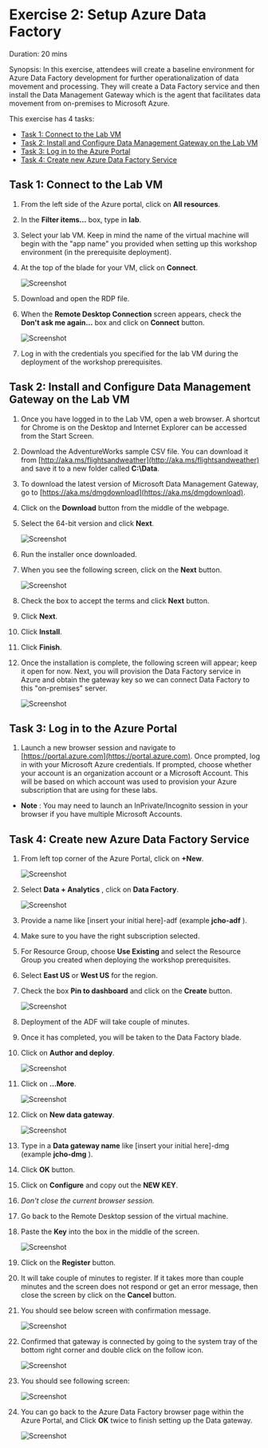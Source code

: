 # Exercise 2: Setup Azure Data Factory

Duration: 20 mins

Synopsis: In this exercise, attendees will create a baseline environment for Azure Data Factory development for further operationalization of data movement and processing. They will create a Data Factory service and then install the Data Management Gateway which is the agent that facilitates data movement from on-premises to Microsoft Azure.

This exercise has 4 tasks:

* [Task 1: Connect to the Lab VM](#task-1-connect-to-the-lab-vm)
* [Task 2: Install and Configure Data Management Gateway on the Lab VM](#task-2-install-and-configure-data-management-gateway-on-the-lab-vm)
* [Task 3: Log in to the Azure Portal](#task-3-log-in-to-the-azure-portal)
* [Task 4: Create new Azure Data Factory Service](#task-4-create-new-azure-data-factory-service)

## Task 1: Connect to the Lab VM

1. From the left side of the Azure portal, click on **All resources**.
2. In the **Filter items...** box, type in **lab**.
3. Select your lab VM. Keep in mind the name of the virtual machine will begin with the "app name" you provided when setting up this workshop environment (in the prerequisite deployment).
2. At the top of the blade for your VM, click on **Connect**.

    ![Screenshot](images/connect_to_the_lab_vm_1.png)

3. Download and open the RDP file.
1. When the **Remote Desktop Connection** screen appears, check the **Don't ask me again...** box and click on **Connect** button.

    ![Screenshot](images/ex02_connect_to_the_lab_vm_2.png)

1. Log in with the credentials you specified for the lab VM during the deployment of the workshop prerequisites.

## Task 2: Install and Configure Data Management Gateway on the Lab VM

1. Once you have logged in to the Lab VM, open a web browser. A shortcut for Chrome is on the Desktop and Internet Explorer can be accessed from the Start Screen.
2. Download the AdventureWorks sample CSV file. You can download it from [http://aka.ms/flightsandweather](http://aka.ms/flightsandweather) and save it to a new folder called **C:\Data**.
3. To download the latest version of Microsoft Data Management Gateway, go to [https://aka.ms/dmgdownload](https://aka.ms/dmgdownload).
4. Click on the **Download** button from the middle of the webpage.
5. Select the 64-bit version and click **Next**.

    ![Screenshot](images/ex02_install_and_configure_data_management_gateway_on_the_lab_vm_0.png)

1. Run the installer once downloaded.
2. When you see the following screen, click on the **Next** button.

    ![Screenshot](images/ex02_install_and_configure_data_management_gateway_on_the_lab_vm_1.png)

1. Check the box to accept the terms and click **Next** button.
2. Click **Next**.
3. Click **Install**.
4. Click **Finish**.
5. Once the installation is complete, the following screen will appear; keep it open for now. Next, you will provision the Data Factory service in Azure and obtain the gateway key so we can connect Data Factory to this &quot;on-premises&quot; server.

    ![Screenshot](images/ex02_install_and_configure_data_management_gateway_on_the_lab_vm_2.png)

## Task 3: Log in to the Azure Portal

1. Launch a new browser session and navigate to [https://portal.azure.com](https://portal.azure.com). Once prompted, log in with your Microsoft Azure credentials. If prompted, choose whether your account is an organization account or a Microsoft Account.  This will be based on which account was used to provision your Azure subscription that are using for these labs.
  - **Note** : You may need to launch an InPrivate/Incognito session in your browser if you have multiple Microsoft Accounts.

## Task 4: Create new Azure Data Factory Service

1. From left top corner of the Azure Portal, click on **+New**.

    ![Screenshot](images/ex02_create_new_azure_data_factory_service_0.png)

1. Select **Data + Analytics** , click on **Data Factory**.

    ![Screenshot](images/ex02_create_new_azure_data_factory_service_1.png)

1. Provide a name like [insert your initial here]-adf (example **jcho-adf** ).
2. Make sure to you have the right subscription selected.
3. For Resource Group, choose **Use Existing** and select the Resource Group you created when deploying the workshop prerequisites.
4. Select **East US** or **West US** for the region.
5. Check the box **Pin to dashboard** and click on the **Create** button.

    ![Screenshot](images/ex02_create_new_azure_data_factory_service_2.png)

1. Deployment of the ADF will take couple of minutes.
2. Once it has completed, you will be taken to the Data Factory blade.
3. Click on **Author and deploy**.

    ![Screenshot](images/ex02_create_new_azure_data_factory_service_3.png)

1. Click on **…More**.

    ![Screenshot](images/ex02_create_new_azure_data_factory_service_4.png)

1. Click on **New data gateway**.

    ![Screenshot](images/ex02_create_new_azure_data_factory_service_5.png)

1. Type in a **Data gateway name** like [insert your initial here]-dmg (example **jcho-dmg** ).
2. Click **OK** button.
3. Click on **Configure** and copy out the **NEW KEY**.
4. _Don&#39;t close the current browser session._
5. Go back to the Remote Desktop session of the virtual machine.
6. Paste the **Key** into the box in the middle of the screen.

    ![Screenshot](images/ex02_create_new_azure_data_factory_service_6.png)

1. Click on the **Register** button.
2. It will take couple of minutes to register. If it takes more than couple minutes and the screen does not respond or get an error message, then close the screen by click on the **Cancel** button.
3. You should see below screen with confirmation message.

    ![Screenshot](images/ex02_create_new_azure_data_factory_service_7.png)

1. Confirmed that gateway is connected by going to the system tray of the bottom right corner and double click on the follow icon.

    ![Screenshot](images/ex02_create_new_azure_data_factory_service_8.png)

1. You should see following screen:

    ![Screenshot](images/ex02_create_new_azure_data_factory_service_9.png)

1. You can go back to the Azure Data Factory browser page within the Azure Portal, and Click **OK** twice to finish setting up the Data gateway.

    ![Screenshot](images/ex02_create_new_azure_data_factory_service_10.png)
